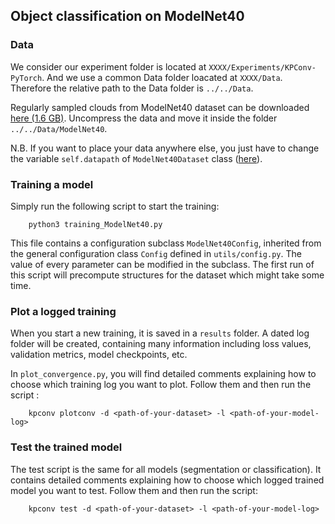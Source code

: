 
## Object classification on ModelNet40

### Data

We consider our experiment folder is located at `XXXX/Experiments/KPConv-PyTorch`. And we use a common Data folder
loacated at `XXXX/Data`. Therefore the relative path to the Data folder is `../../Data`.

Regularly sampled clouds from ModelNet40 dataset can be downloaded
<a href="https://shapenet.cs.stanford.edu/media/modelnet40_normal_resampled.zip">here (1.6 GB)</a>.
Uncompress the data and move it inside the folder `../../Data/ModelNet40`.

N.B. If you want to place your data anywhere else, you just have to change the variable
`self.datapath` of `ModelNet40Dataset` class ([here](https://github.com/HuguesTHOMAS/KPConv-PyTorch/blob/e9d328135c0a3818ee0cf1bb5bb63434ce15c22e/datasets/ModelNet40.py#L113)).


### Training a model

Simply run the following script to start the training:

        python3 training_ModelNet40.py

This file contains a configuration subclass `ModelNet40Config`, inherited from the general configuration class `Config` defined in `utils/config.py`. The value of every parameter can be modified in the subclass. The first run of this script will precompute structures for the dataset which might take some time.

### Plot a logged training

When you start a new training, it is saved in a `results` folder. A dated log folder will be created, containing many information including loss values, validation metrics, model checkpoints, etc.

In `plot_convergence.py`, you will find detailed comments explaining how to choose which training log you want to plot. Follow them and then run the script :

        kpconv plotconv -d <path-of-your-dataset> -l <path-of-your-model-log>


### Test the trained model

The test script is the same for all models (segmentation or classification). It contains detailed comments explaining how to choose which logged trained model you want to test. Follow them and then run the script:

        kpconv test -d <path-of-your-dataset> -l <path-of-your-model-log>
